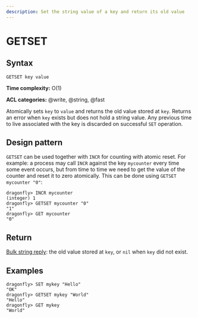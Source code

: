 ```yaml
---
description: Set the string value of a key and return its old value
---
```


# GETSET

## Syntax

    GETSET key value

**Time complexity:** O(1)

**ACL categories:** @write, @string, @fast

Atomically sets `key` to `value` and returns the old value stored at `key`.
Returns an error when `key` exists but does not hold a string value.  Any 
previous time to live associated with the key is discarded on successful 
`SET` operation.

## Design pattern

`GETSET` can be used together with `INCR` for counting with atomic reset.
For example: a process may call `INCR` against the key `mycounter` every time
some event occurs, but from time to time we need to get the value of the counter
and reset it to zero atomically.
This can be done using `GETSET mycounter "0"`:

```shell
dragonfly> INCR mycounter
(integer) 1
dragonfly> GETSET mycounter "0"
"1"
dragonfly> GET mycounter
"0"
```

## Return

[Bulk string reply](https://redis.io/docs/reference/protocol-spec#resp-bulk-strings): the old value stored at `key`, or `nil` when `key` did not exist.

## Examples

```shell
dragonfly> SET mykey "Hello"
"OK"
dragonfly> GETSET mykey "World"
"Hello"
dragonfly> GET mykey
"World"
```
